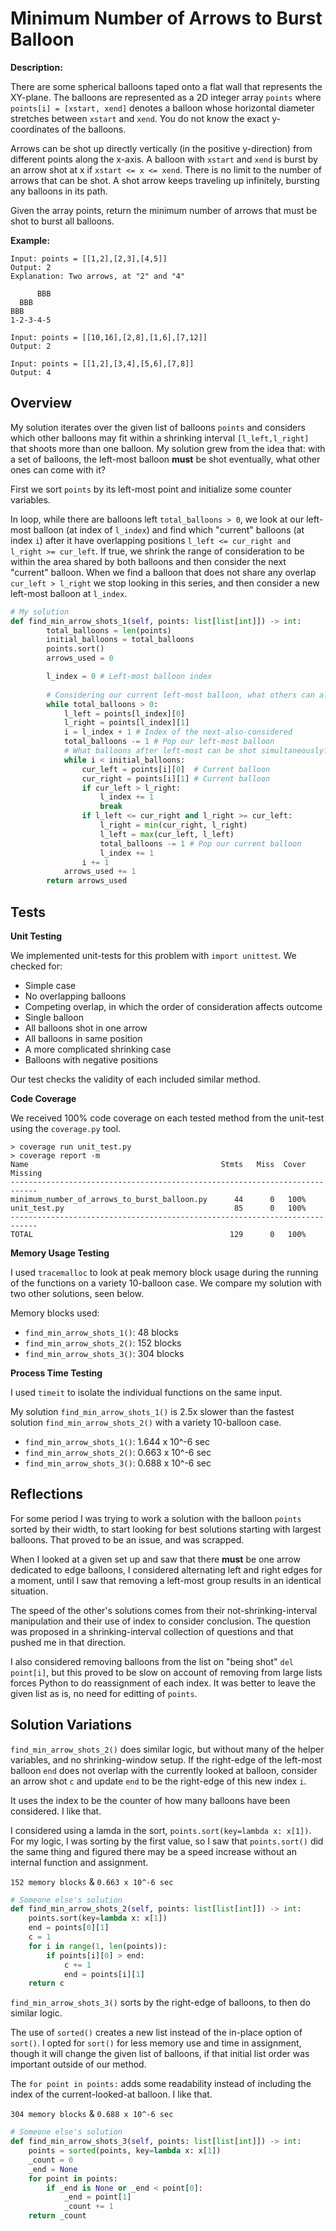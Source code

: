 # Minimum Number of Arrows to Burst Balloon

**Description:**

There are some spherical balloons taped onto a flat wall that represents the XY-plane. The balloons are represented as a 2D integer array `points` where `points[i] = [xstart, xend]` denotes a balloon whose horizontal diameter stretches between `xstart` and `xend`. You do not know the exact y-coordinates of the balloons.

Arrows can be shot up directly vertically (in the positive y-direction) from different points along the x-axis. A balloon with `xstart` and `xend` is burst by an arrow shot at x if `xstart <= x <= xend`. There is no limit to the number of arrows that can be shot. A shot arrow keeps traveling up infinitely, bursting any balloons in its path.

Given the array points, return the minimum number of arrows that must be shot to burst all balloons.

**Example:**

```
Input: points = [[1,2],[2,3],[4,5]]
Output: 2
Explanation: Two arrows, at "2" and "4"

      BBB
  BBB
BBB
1-2-3-4-5

Input: points = [[10,16],[2,8],[1,6],[7,12]]
Output: 2

Input: points = [[1,2],[3,4],[5,6],[7,8]]
Output: 4
```

## Overview

My solution iterates over the given list of balloons `points` and considers which other balloons may fit within a shrinking interval `[l_left,l_right]` that shoots more than one balloon. My solution grew from the idea that: with a set of balloons, the left-most balloon **must** be shot eventually, what other ones can come with it?

First we sort `points` by its left-most point and initialize some counter variables.

In loop, while there are balloons left `total_balloons > 0`, we look at our left-most balloon (at index of `l_index`) and find which "current" balloons (at index `i`) after it have overlapping positions `l_left <= cur_right and l_right >= cur_left`. If true, we shrink the range of consideration to be within the area shared by both balloons and then consider the next "current" balloon. When we find a balloon that does not share any overlap `cur_left > l_right` we stop looking in this series, and then consider a new left-most balloon at `l_index`.

```python
# My solution
def find_min_arrow_shots_1(self, points: list[list[int]]) -> int:
        total_balloons = len(points)
        initial_balloons = total_balloons
        points.sort()
        arrows_used = 0

        l_index = 0 # Left-most balloon index
        
        # Considering our current left-most balloon, what others can also be shot?
        while total_balloons > 0:
            l_left = points[l_index][0]
            l_right = points[l_index][1]
            i = l_index + 1 # Index of the next-also-considered
            total_balloons -= 1 # Pop our left-most balloon
            # What balloons after left-most can be shot simultaneously?
            while i < initial_balloons:
                cur_left = points[i][0]  # Current balloon
                cur_right = points[i][1] # Current balloon
                if cur_left > l_right:
                    l_index += 1
                    break
                if l_left <= cur_right and l_right >= cur_left:
                    l_right = min(cur_right, l_right)
                    l_left = max(cur_left, l_left)
                    total_balloons -= 1 # Pop our current balloon
                    l_index += 1
                i += 1
            arrows_used += 1
        return arrows_used
```

## Tests

**Unit Testing**

We implemented unit-tests for this problem with `import unittest`. We checked for:
- Simple case
- No overlapping balloons
- Competing overlap, in which the order of consideration affects outcome
- Single balloon
- All balloons shot in one arrow
- All balloons in same position
- A more complicated shrinking case
- Balloons with negative positions

Our test checks the validity of each included similar method.

**Code Coverage**

We received 100% code coverage on each tested method from the unit-test using the `coverage.py` tool.

```
> coverage run unit_test.py
> coverage report -m 
Name                                           Stmts   Miss  Cover   Missing
----------------------------------------------------------------------------
minimum_number_of_arrows_to_burst_balloon.py      44      0   100%
unit_test.py                                      85      0   100%
----------------------------------------------------------------------------
TOTAL                                            129      0   100%
```

**Memory Usage Testing**

I used `tracemalloc` to look at peak memory block usage during the running of the functions on a variety 10-balloon case. We compare my solution with two other solutions, seen below.

Memory blocks used:

- `find_min_arrow_shots_1()`: 48 blocks
- `find_min_arrow_shots_2()`: 152 blocks
- `find_min_arrow_shots_3()`: 304 blocks

**Process Time Testing**

I used `timeit` to isolate the individual functions on the same input.

My solution `find_min_arrow_shots_1()` is 2.5x slower than the fastest solution `find_min_arrow_shots_2()` with a variety 10-balloon case.

- `find_min_arrow_shots_1()`: 1.644 x 10^-6 sec
- `find_min_arrow_shots_2()`: 0.663 x 10^-6 sec
- `find_min_arrow_shots_3()`: 0.688 x 10^-6 sec


## Reflections

For some period I was trying to work a solution with the balloon `points` sorted by their width, to start looking for best solutions starting with largest balloons. That proved to be an issue, and was scrapped.

When I looked at a given set up and saw that there **must** be one arrow dedicated to edge balloons, I considered alternating left and right edges for a moment, until I saw that removing a left-most group results in an identical situation.

The speed of the other's solutions comes from their not-shrinking-interval manipulation and their use of index to consider conclusion. The question was proposed in a shrinking-interval collection of questions and that pushed me in that direction.

I also considered removing balloons from the list on "being shot" `del point[i]`, but this proved to be slow on account of removing from large lists forces Python to do reassignment of each index. It was better to leave the given list as is, no need for editting of `points`.

## Solution Variations

`find_min_arrow_shots_2()` does similar logic, but without many of the helper variables, and no shrinking-window setup. If the right-edge of the left-most balloon `end` does not overlap with the currently looked at balloon, consider an arrow shot `c` and update `end` to be the right-edge of this new index `i`.

It uses the index to be the counter of how many balloons have been considered. I like that.

I considered using a lamda in the sort, `points.sort(key=lambda x: x[1])`. For my logic, I was sorting by the first value, so I saw that `points.sort()` did the same thing and figured there may be a speed increase without an internal function and assignment.

`152 memory blocks` & `0.663 x 10^-6 sec`
```python
# Someone else's solution
def find_min_arrow_shots_2(self, points: list[list[int]]) -> int:
    points.sort(key=lambda x: x[1])
    end = points[0][1]
    c = 1
    for i in range(1, len(points)):
        if points[i][0] > end:
            c += 1
            end = points[i][1]
    return c
```

`find_min_arrow_shots_3()` sorts by the right-edge of balloons, to then do similar logic.

The use of `sorted()` creates a new list instead of the in-place option of `sort()`. I opted for `sort()` for less memory use and time in assignment, though it will change the given list of balloons, if that initial list order was important outside of our method.

The `for point in points:` adds some readability instead of including the index of the current-looked-at balloon. I like that.

`304 memory blocks` & `0.688 x 10^-6 sec`
```python
# Someone else's solution
def find_min_arrow_shots_3(self, points: list[list[int]]) -> int:
    points = sorted(points, key=lambda x: x[1])
    _count = 0
    _end = None
    for point in points:
        if _end is None or _end < point[0]:
            _end = point[1]
            _count += 1
    return _count
```